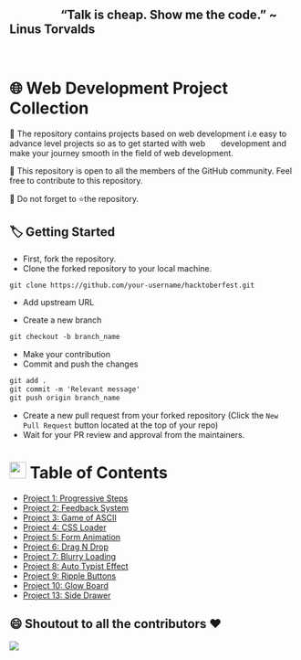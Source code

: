 

## &nbsp;&nbsp;&nbsp;&nbsp;&nbsp;&nbsp;&nbsp;&nbsp;&nbsp;&nbsp;&nbsp;&nbsp;&nbsp;&nbsp;&nbsp;&nbsp;&nbsp;&nbsp;“Talk is cheap. Show me the code.” ~ Linus Torvalds
<br>

# 🌐 Web Development Project Collection

🎯 The repository contains projects based on web development i.e easy to advance level projects so as to get started with web &nbsp;&nbsp;&nbsp;&nbsp;&nbsp;&nbsp;development and make your journey smooth in the field of web development.

🎯 This repository is open to all the members of the GitHub community. Feel free to contribute to this repository.

🎯 Do not forget to ⭐the repository.


## 🏷️ Getting Started

* First, fork the repository.
* Clone the forked repository to your local machine.

```markdown
git clone https://github.com/your-username/hacktoberfest.git
```

* Add upstream URL 

* Create a new branch

```markdown
git checkout -b branch_name
```

* Make your contribution
* Commit and push the changes

```markdown
git add .
git commit -m 'Relevant message'
git push origin branch_name
```

* Create a new pull request from your forked repository (Click the `New Pull Request` button located at the top of your repo)
* Wait for your PR review and approval from the maintainers.
  <br>

#   <img src="https://github.com/TheDudeThatCode/TheDudeThatCode/blob/master/Assets/Hi.gif" width="29px"> Table of Contents
- [Project 1: Progressive Steps](1.%20Steps_Progressive)
- [Project 2: Feedback System](2.%20Feedback%20System)
- [Project 3: Game of ASCII](3.%20Game%20of%20ASCII)
- [Project 4: CSS Loader](4.%20CSS%20Loader)
- [Project 5: Form Animation](5.%20Form%20Animation)
- [Project 6: Drag N Drop](6.%20Drag%20N%20Drop)
- [Project 7: Blurry Loading](7.%20Blurry%20Loading)
- [Project 8: Auto Typist Effect](8.%20Auto%20Typist%20Effect)
- [Project 9: Ripple Buttons](9.%20Ripple%20Buttons)
- [Project 10: Glow Board](10.%20Glow%20Board)
- [Project 13: Side Drawer](13.%20Side%20drawer)


 ## 😄 Shoutout to all the contributors ❤️

<a href="https://github.com/ImBIOS/simple-web-project-collection/graphs/contributors">
  <img src="https://contrib.rocks/image?repo=ImBIOS/simple-web-project-collection" />
</a>
